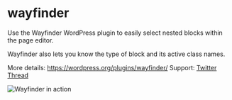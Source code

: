 # wayfinder
Use the Wayfinder WordPress plugin to easily select nested blocks within the page editor. 

Wayfinder also lets you know the type of block and its active class names.

More details: https://wordpress.org/plugins/wayfinder/
Support: [Twitter Thread](https://x.com/theMOLITOR/status/1415744294414000128)

![Wayfinder in action](https://ps.w.org/wayfinder/assets/screenshot-1.gif)
